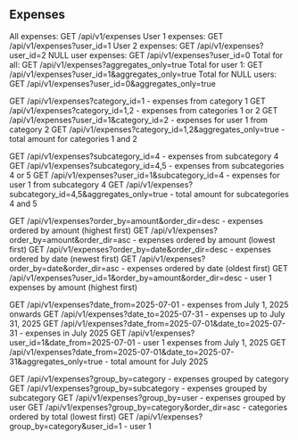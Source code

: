 ## Expenses

All expenses: GET /api/v1/expenses
User 1 expenses: GET /api/v1/expenses?user_id=1
User 2 expenses: GET /api/v1/expenses?user_id=2
NULL user expenses: GET /api/v1/expenses?user_id=0
Total for all: GET /api/v1/expenses?aggregates_only=true
Total for user 1: GET /api/v1/expenses?user_id=1&aggregates_only=true
Total for NULL users: GET /api/v1/expenses?user_id=0&aggregates_only=true

GET /api/v1/expenses?category_id=1 - expenses from category 1
GET /api/v1/expenses?category_id=1,2 - expenses from categories 1 or 2
GET /api/v1/expenses?user_id=1&category_id=2 - expenses for user 1 from category 2
GET /api/v1/expenses?category_id=1,2&aggregates_only=true - total amount for categories 1 and 2

GET /api/v1/expenses?subcategory_id=4 - expenses from subcategory 4
GET /api/v1/expenses?subcategory_id=4,5 - expenses from subcategories 4 or 5
GET /api/v1/expenses?user_id=1&subcategory_id=4 - expenses for user 1 from subcategory 4
GET /api/v1/expenses?subcategory_id=4,5&aggregates_only=true - total amount for subcategories 4 and 5

GET /api/v1/expenses?order_by=amount&order_dir=desc - expenses ordered by amount (highest first)
GET /api/v1/expenses?order_by=amount&order_dir=asc - expenses ordered by amount (lowest first)
GET /api/v1/expenses?order_by=date&order_dir=desc - expenses ordered by date (newest first)
GET /api/v1/expenses?order_by=date&order_dir=asc - expenses ordered by date (oldest first)
GET /api/v1/expenses?user_id=1&order_by=amount&order_dir=desc - user 1 expenses by amount (highest first)

GET /api/v1/expenses?date_from=2025-07-01 - expenses from July 1, 2025 onwards
GET /api/v1/expenses?date_to=2025-07-31 - expenses up to July 31, 2025
GET /api/v1/expenses?date_from=2025-07-01&date_to=2025-07-31 - expenses in July 2025
GET /api/v1/expenses?user_id=1&date_from=2025-07-01 - user 1 expenses from July 1, 2025
GET /api/v1/expenses?date_from=2025-07-01&date_to=2025-07-31&aggregates_only=true - total amount for July 2025

GET /api/v1/expenses?group_by=category - expenses grouped by category
GET /api/v1/expenses?group_by=subcategory - expenses grouped by subcategory
GET /api/v1/expenses?group_by=user - expenses grouped by user
GET /api/v1/expenses?group_by=category&order_dir=asc - categories ordered by total (lowest first)
GET /api/v1/expenses?group_by=category&user_id=1 - user 1